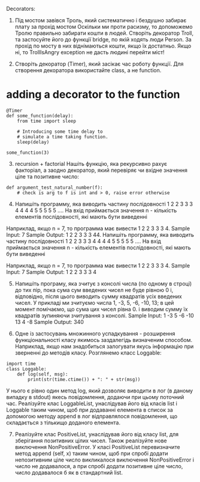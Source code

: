 Decorators:

1. Під мостом завівся Троль, який систематично і бездушно забирає плату за прохід мостом
Оскільки ми проти расизму, то допоможемо Тролю правильно забирати кошти в людей.
Створіть декоратор Troll, та застосуйте його до функції bridge, по якій ходять люди Person. 
За прохід по мосту в них віднімаються кошти, якщо їх достатньо. 
Якщо ні, то TrollIsAngry exception не дасть людині перейти міст!

2. Створіть декоратор (Timer), який засікає час роботу функції. Для створення декоратора використайте class, а не function.


# adding a decorator to the function 
```
@Timer
def some_function(delay): 
    from time import sleep 

    # Introducing some time delay to  
    # simulate a time taking function. 
    sleep(delay) 

some_function(3)
```
3. recursion + factorial
Нашіть функцію, яка рекурсивно рахує факторіал, а заодно декоратор, який перевіряє чи вхідне значення ціле та позитивне число:
```
def argument_test_natural_number(f):
    # check is arg to f is int and > 0, raise error otherwise
```


4. Напишіть программу, яка виводить частину послідовності 1 2 2 3 3 3 4 4 4 4 5 5 5 5 5 .... 
 На вхід приймається значення n - кількість елементів послідовності, які мають бути виведенні 

Наприклад, якщо n = 7, то программа має вивести 1 2 2 3 3 3 4.
Sample Input:
7
Sample Output:
1 2 2 3 3 3 44. Напишіть программу, яка виводить частину послідовності 1 2 2 3 3 3 4 4 4 4 5 5 5 5 5 .... 
 На вхід приймається значення n - кількість елементів послідовності, які мають бути виведенні 

Наприклад, якщо n = 7, то программа має вивести 1 2 2 3 3 3 4.
Sample Input:
7
Sample Output:
1 2 2 3 3 3 4


5. Напишіть програму, яка зчитує з консолі числа (по одному в строці) до тих пір,
пока сума сум введених чисел не буде рівною 0 і, відповідно, після цього виводить сумму квадратів усіх введених чисел.
У прикладі ми зчитуємо числа 1, -3, 5, -6, -10, 13; в цей момент помічаємо, що сума цих чисел рівна 0.
і виводим сумму їх квадратів зупиняючи зчитування з консолі.
Sample Input:
1
-3
5
-6
-10
13
4
-8
Sample Output:
340

6. Одне із застосувань множинного успадкування - розширення функціональності класу якимось заздалегідь 
визначеним способом.
Наприклад, якщо нам знадобиться залогувати якусь інформацію при зверненні до методів класу.
Розглянемо класс Loggable:
```
import time
class Loggable:
    def log(self, msg):
        print(str(time.ctime()) + ": " + str(msg))
```

У нього є рівно один метод log, який дозволяє виводити в лог (в даному випадку в stdout) якесь повідомлення,
додаючи при цьому поточний час.
Реалізуйте клас LoggableList, унаслідував його від класів list і Loggable таким чином,
щоб при додаванні елемента в список за допомогою методу append в лог відправлялося повідомлення,
що складається з тількищо доданого елемента.


7. Реалізуйте клас PositiveList, унаслідував його від класу list, для зберігання позитивних цілих чисел.
Також реалізуйте нове виключення NonPositiveError.
У класі PositiveList перевизначите метод append (self, x) таким чином, щоб при спробі додати
 непозитивним ціле число викликалося виключення  NonPositiveError і число не додавалося,
 а при спробі додати позитивне ціле число, число додавалося б як в стандартний list.
